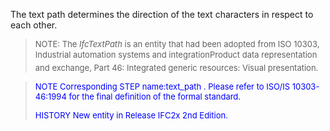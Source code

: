 ﻿The text path determines the direction of the text characters in respect to each other.

> <font size="-1">NOTE: The <i>IfcTextPath</i> is an entity that
		had been adopted from ISO 10303, Industrial automation systems and
		integration&#151;Product data representation and exchange, Part 46: Integrated
		generic resources: Visual presentation. </font>

> <font color="#0000FF" size="-1"> NOTE Corresponding STEP
		  name:text_path . Please refer to ISO/IS 10303-46:1994 for the final definition
		  of the formal standard. </font>
> 
> <font size="-1"><font color="#0000FF">HISTORY New entity in Release
		  IFC2x 2nd Edition.</font> </font>
>
